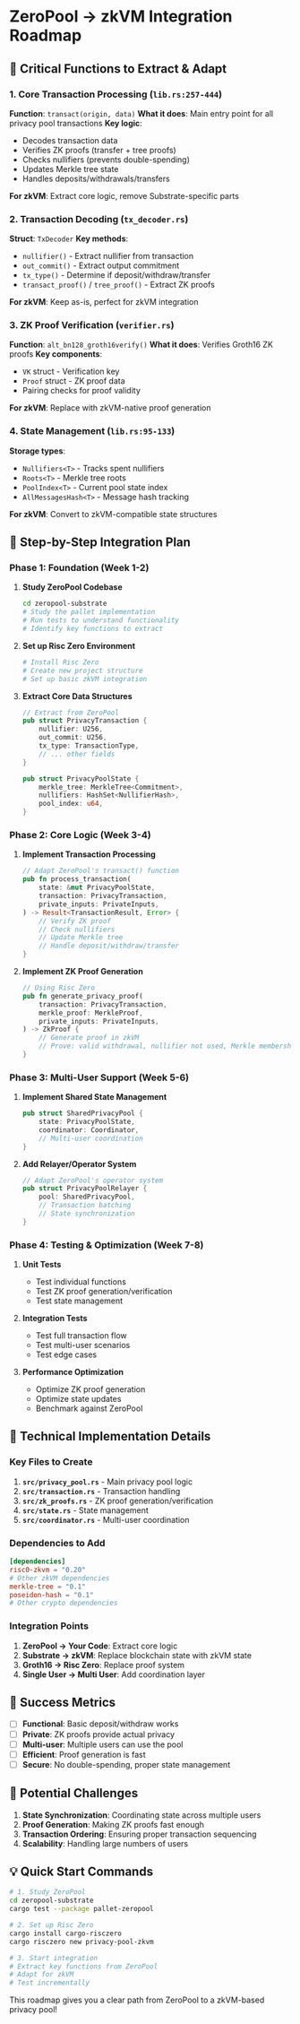 # ZeroPool → zkVM Integration Roadmap

## 🎯 **Critical Functions to Extract & Adapt**

### **1. Core Transaction Processing** (`lib.rs:257-444`)

**Function**: `transact(origin, data)`
**What it does**: Main entry point for all privacy pool transactions
**Key logic**:
- Decodes transaction data
- Verifies ZK proofs (transfer + tree proofs)
- Checks nullifiers (prevents double-spending)
- Updates Merkle tree state
- Handles deposits/withdrawals/transfers

**For zkVM**: Extract core logic, remove Substrate-specific parts

### **2. Transaction Decoding** (`tx_decoder.rs`)

**Struct**: `TxDecoder`
**Key methods**:
- `nullifier()` - Extract nullifier from transaction
- `out_commit()` - Extract output commitment
- `tx_type()` - Determine if deposit/withdraw/transfer
- `transact_proof()` / `tree_proof()` - Extract ZK proofs

**For zkVM**: Keep as-is, perfect for zkVM integration

### **3. ZK Proof Verification** (`verifier.rs`)

**Function**: `alt_bn128_groth16verify()`
**What it does**: Verifies Groth16 ZK proofs
**Key components**:
- `VK` struct - Verification key
- `Proof` struct - ZK proof data
- Pairing checks for proof validity

**For zkVM**: Replace with zkVM-native proof generation

### **4. State Management** (`lib.rs:95-133`)

**Storage types**:
- `Nullifiers<T>` - Tracks spent nullifiers
- `Roots<T>` - Merkle tree roots
- `PoolIndex<T>` - Current pool state index
- `AllMessagesHash<T>` - Message hash tracking

**For zkVM**: Convert to zkVM-compatible state structures

## 🚀 **Step-by-Step Integration Plan**

### **Phase 1: Foundation (Week 1-2)**

1. **Study ZeroPool Codebase**
   ```bash
   cd zeropool-substrate
   # Study the pallet implementation
   # Run tests to understand functionality
   # Identify key functions to extract
   ```

2. **Set up Risc Zero Environment**
   ```bash
   # Install Risc Zero
   # Create new project structure
   # Set up basic zkVM integration
   ```

3. **Extract Core Data Structures**
   ```rust
   // Extract from ZeroPool
   pub struct PrivacyTransaction {
       nullifier: U256,
       out_commit: U256,
       tx_type: TransactionType,
       // ... other fields
   }
   
   pub struct PrivacyPoolState {
       merkle_tree: MerkleTree<Commitment>,
       nullifiers: HashSet<NullifierHash>,
       pool_index: u64,
   }
   ```

### **Phase 2: Core Logic (Week 3-4)**

1. **Implement Transaction Processing**
   ```rust
   // Adapt ZeroPool's transact() function
   pub fn process_transaction(
       state: &mut PrivacyPoolState,
       transaction: PrivacyTransaction,
       private_inputs: PrivateInputs,
   ) -> Result<TransactionResult, Error> {
       // Verify ZK proof
       // Check nullifiers
       // Update Merkle tree
       // Handle deposit/withdraw/transfer
   }
   ```

2. **Implement ZK Proof Generation**
   ```rust
   // Using Risc Zero
   pub fn generate_privacy_proof(
       transaction: PrivacyTransaction,
       merkle_proof: MerkleProof,
       private_inputs: PrivateInputs,
   ) -> ZkProof {
       // Generate proof in zkVM
       // Prove: valid withdrawal, nullifier not used, Merkle membership
   }
   ```

### **Phase 3: Multi-User Support (Week 5-6)**

1. **Implement Shared State Management**
   ```rust
   pub struct SharedPrivacyPool {
       state: PrivacyPoolState,
       coordinator: Coordinator,
       // Multi-user coordination
   }
   ```

2. **Add Relayer/Operator System**
   ```rust
   // Adapt ZeroPool's operator system
   pub struct PrivacyPoolRelayer {
       pool: SharedPrivacyPool,
       // Transaction batching
       // State synchronization
   }
   ```

### **Phase 4: Testing & Optimization (Week 7-8)**

1. **Unit Tests**
   - Test individual functions
   - Test ZK proof generation/verification
   - Test state management

2. **Integration Tests**
   - Test full transaction flow
   - Test multi-user scenarios
   - Test edge cases

3. **Performance Optimization**
   - Optimize ZK proof generation
   - Optimize state updates
   - Benchmark against ZeroPool

## 🔧 **Technical Implementation Details**

### **Key Files to Create**

1. **`src/privacy_pool.rs`** - Main privacy pool logic
2. **`src/transaction.rs`** - Transaction handling
3. **`src/zk_proofs.rs`** - ZK proof generation/verification
4. **`src/state.rs`** - State management
5. **`src/coordinator.rs`** - Multi-user coordination

### **Dependencies to Add**

```toml
[dependencies]
risc0-zkvm = "0.20"
# Other zkVM dependencies
merkle-tree = "0.1"
poseidon-hash = "0.1"
# Other crypto dependencies
```

### **Integration Points**

1. **ZeroPool → Your Code**: Extract core logic
2. **Substrate → zkVM**: Replace blockchain state with zkVM state
3. **Groth16 → Risc Zero**: Replace proof system
4. **Single User → Multi User**: Add coordination layer

## 🎯 **Success Metrics**

- [ ] **Functional**: Basic deposit/withdraw works
- [ ] **Private**: ZK proofs provide actual privacy
- [ ] **Multi-user**: Multiple users can use the pool
- [ ] **Efficient**: Proof generation is fast
- [ ] **Secure**: No double-spending, proper state management

## 🚨 **Potential Challenges**

1. **State Synchronization**: Coordinating state across multiple users
2. **Proof Generation**: Making ZK proofs fast enough
3. **Transaction Ordering**: Ensuring proper transaction sequencing
4. **Scalability**: Handling large numbers of users

## 💡 **Quick Start Commands**

```bash
# 1. Study ZeroPool
cd zeropool-substrate
cargo test --package pallet-zeropool

# 2. Set up Risc Zero
cargo install cargo-risczero
cargo risczero new privacy-pool-zkvm

# 3. Start integration
# Extract key functions from ZeroPool
# Adapt for zkVM
# Test incrementally
```

This roadmap gives you a clear path from ZeroPool to a zkVM-based privacy pool!
